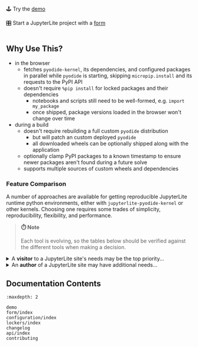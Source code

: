 <div class="container"><div class="row">

<section class="jlpl-hero col-md-5">

🕹️ Try the [demo](./demo.md)

</section>

<section class="jlpl-hero col-md-5">

🎛️ Start a JupyterLite project with a [form](./form/index.md)

</section>

</div></div>

```{include} ../README.md

```

## Why Use This?

- in the browser
  - fetches `pyodide-kernel`, its dependencies, and configured packages in parallel
    while `pyodide` is starting, skipping `micropip.install` and its requests to
    the PyPI API
  - doesn't require `%pip install` for locked packages and their dependencies
    - notebooks and scripts still need to be well-formed, e.g. `import my_package`
    - once shipped, package versions loaded in the browser won't change over time
- during a build
  - doesn't require rebuilding a full custom `pyodide` distribution
    - but will patch an custom deployed `pyodide`
    - all downloaded wheels can be optionally shipped along with the application
  - optionally clamp PyPI packages to a known timestamp to ensure newer packages
    aren't found during a future solve
  - supports multiple sources of custom wheels and dependencies

### Feature Comparison

A number of approaches are available for getting reproducible JupyterLite runtime
python environments, either with `jupyterlite-pyodide-kernel` or other kernels.
Choosing one requires some trades of simplicity, reproducibility, flexibility,
and performance.

> **⏱️ Note**
>
> Each tool is evolving, so the tables below should be verified against the
> different tools when making a decision.

<details>

<summary>A <b>visitor</b> to a JupyterLite site's needs may be the top priority...</summary>

| feature                               | `jupyterlite-pyodide-lock` | `piplite`    | [jupyterlite-xeus] | [micropip]  |
| :------------------------------------ | -------------------------- | ------------ | ------------------ | ----------- |
| needs separate `install` and `import` | no (for locked packages)   | yes (`%pip`) | no                 | no          |
| allows install by PyPI name           | yes                        | yes          | yes                | yes         |
| allows install from URL               | yes                        | yes          | no                 | yes         |
| blocks interaction per package        | run cell                   | run cell     | start kernel       | run cell    |
| caches in the browser                 | per package                | per package  | whole environment  | per package |

</details>

<details>

<summary>An <b>author</b> of a JupyterLite site may have additional needs...</summary>

| feature                                 | `jupyterlite-pyodide-lock`       | `piplite` | [jupyterlite-xeus]  | [pyodide-build]  |
| :-------------------------------------- | -------------------------------- | --------- | ------------------- | ---------------- |
| requires "heavy" build dependencies     | real browser (and/or `selenium`) | no        | minimal, _see repo_ | many, _see repo_ |
| ships local wheels                      | yes                              | yes       | maybe?              | yes              |
| ships noarch PyPI wheels                | yes                              | yes       | yes                 | yes              |
| ships pyodide emscripten wheels         | yes                              | yes       | no                  | yes              |
| ships arbitrary pyodide zip C libs      | no                               | yes       | no                  | yes              |
| locks multiple versions of same package | no                               | yes       | no                  | no               |
| optionally clamp to a timestamp         | yes                              | no        | no                  | no               |

</details>

[jupyterlite-xeus]: https://github.com/jupyterlite/xeus
[emscripten-forge]: https://github.com/emscripten-forge
[pyodide-build]: https://github.com/pyodide/pyodide/tree/main/pyodide-build
[micropip]: https://github.com/pyodide/micropip

## Documentation Contents

```{toctree}
:maxdepth: 2

demo
form/index
configuration/index
lockers/index
changelog
api/index
contributing
```

